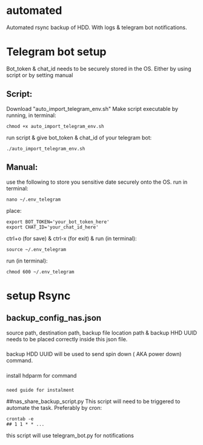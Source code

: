 # automated
Automated rsync backup of HDD. With logs & telegram bot notifications.
#
# Telegram bot setup
Bot_token & chat_id needs to be securely stored in the OS. 
Either by using script or by setting manual
## Script:
Download "auto_import_telegram_env.sh"
Make script executable by running, in terminal:

	chmod +x auto_import_telegram_env.sh
run script & give bot_token & chat_id of your telegram bot: 

	./auto_import_telegram_env.sh
 
  ## Manual:
  use the following to store you sensitive date securely onto the OS. 
  run in terminal:
		
	nano ~/.env_telegram
  place:
  
	export BOT_TOKEN='your_bot_token_here'
	export CHAT_ID='your_chat_id_here'
  ctrl+o (for save) & ctrl-x (for exit)  &  run (in terminal): 
	
 	source ~/.env_telegram
  run (in terminal): 
		
	chmod 600 ~/.env_telegram

# setup Rsync 
## backup_config_nas.json
source path, destination path, backup file location path & backup HHD UUID needs to be placed correctly inside this json file.
###
backup HDD UUID will be used to send spin down ( AKA power down) command.
###
install hdparm for command
### 
	need guide for instalment

##nas_share_backup_script.py
This script will need to be triggered to automate the task. Preferably by cron:

	crontab -e
 	## 1 1 * * ...
this script will use telegram_bot.py for notifications
